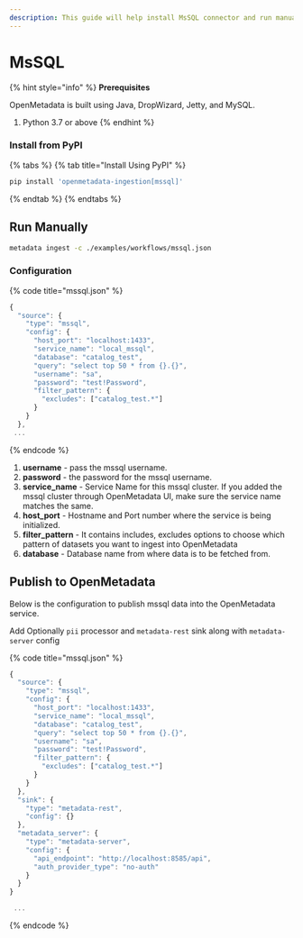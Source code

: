 ```yaml
---
description: This guide will help install MsSQL connector and run manually
---
```


# MsSQL

{% hint style="info" %}
**Prerequisites**

OpenMetadata is built using Java, DropWizard, Jetty, and MySQL.

1. Python 3.7 or above
{% endhint %}

### Install from PyPI

{% tabs %}
{% tab title="Install Using PyPI" %}
```bash
pip install 'openmetadata-ingestion[mssql]'
```
{% endtab %}
{% endtabs %}

## Run Manually

```bash
metadata ingest -c ./examples/workflows/mssql.json
```

### Configuration

{% code title="mssql.json" %}
```javascript
{
  "source": {
    "type": "mssql",
    "config": {
      "host_port": "localhost:1433",
      "service_name": "local_mssql",
      "database": "catalog_test",
      "query": "select top 50 * from {}.{}",
      "username": "sa",
      "password": "test!Password",
      "filter_pattern": {
        "excludes": ["catalog_test.*"]
      }
    }
  },
 ...
```
{% endcode %}

1. **username** - pass the mssql username.
2. **password** - the password for the mssql username.
3. **service\_name** - Service Name for this mssql cluster. If you added the mssql cluster through OpenMetadata UI, make sure the service name matches the same.
4. **host\_port** - Hostname and Port number where the service is being initialized.
5. **filter\_pattern** - It contains includes, excludes options to choose which pattern of datasets you want to ingest into OpenMetadata
6. **database** - Database name from where data is to be fetched from.

## Publish to OpenMetadata

Below is the configuration to publish mssql data into the OpenMetadata service.

Add Optionally `pii` processor and `metadata-rest` sink along with `metadata-server` config

{% code title="mssql.json" %}
```javascript
{
  "source": {
    "type": "mssql",
    "config": {
      "host_port": "localhost:1433",
      "service_name": "local_mssql",
      "database": "catalog_test",
      "query": "select top 50 * from {}.{}",
      "username": "sa",
      "password": "test!Password",
      "filter_pattern": {
        "excludes": ["catalog_test.*"]
      }
    }
  },
  "sink": {
    "type": "metadata-rest",
    "config": {}
  },
  "metadata_server": {
    "type": "metadata-server",
    "config": {
      "api_endpoint": "http://localhost:8585/api",
      "auth_provider_type": "no-auth"
    }
  }
}

 ...
```
{% endcode %}
